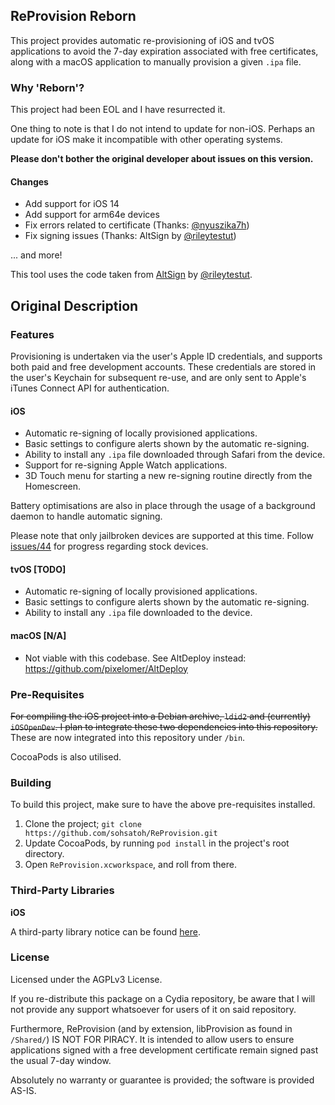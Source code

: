 ## ReProvision Reborn

This project provides automatic re-provisioning of iOS and tvOS applications to avoid the 7-day expiration associated with free certificates, along with a macOS application to manually provision a given `.ipa` file.

### Why 'Reborn'?

This project had been EOL and I have resurrected it.

One thing to note is that I do not intend to update for non-iOS. Perhaps an update for iOS make it incompatible with other operating systems.

**Please don't bother the original developer about issues on this version.**

#### Changes

- Add support for iOS 14
- Add support for arm64e devices
- Fix errors related to certificate (Thanks: [@nyuszika7h](https://github.com/nyuszika7h))
- Fix signing issues (Thanks: AltSign by [@rileytestut](https://github.com/rileytestut/))

... and more!

This tool uses the code taken from [AltSign](https://github.com/rileytestut/AltSign) by [@rileytestut](https://github.com/rileytestut/).

## Original Description

### Features

Provisioning is undertaken via the user's Apple ID credentials, and supports both paid and free development accounts. These credentials are stored in the user's Keychain for subsequent re-use, and are only sent to Apple's iTunes Connect API for authentication.

#### iOS

- Automatic re-signing of locally provisioned applications.
- Basic settings to configure alerts shown by the automatic re-signing.
- Ability to install any `.ipa` file downloaded through Safari from the device.
- Support for re-signing Apple Watch applications.
- 3D Touch menu for starting a new re-signing routine directly from the Homescreen.

Battery optimisations are also in place through the usage of a background daemon to handle automatic signing.

Please note that only jailbroken devices are supported at this time. Follow [issues/44](https://github.com/Matchstic/ReProvision/issues/44) for progress regarding stock devices.

#### tvOS [TODO]

- Automatic re-signing of locally provisioned applications.
- Basic settings to configure alerts shown by the automatic re-signing.
- Ability to install any `.ipa` file downloaded to the device.

#### macOS [N/A]

- Not viable with this codebase. See AltDeploy instead: https://github.com/pixelomer/AltDeploy

### Pre-Requisites

~~For compiling the iOS project into a Debian archive, `ldid2` and (currently) `iOSOpenDev`. I plan to integrate these two dependencies into this repository.~~ These are now integrated into this repository under `/bin`.

CocoaPods is also utilised.

### Building

To build this project, make sure to have the above pre-requisites installed.

1. Clone the project; `git clone https://github.com/sohsatoh/ReProvision.git`
2. Update CocoaPods, by running `pod install` in the project's root directory.
3. Open `ReProvision.xcworkspace`, and roll from there.

### Third-Party Libraries

**iOS**

A third-party library notice can be found [here](https://raw.githubusercontent.com/sohsatoh/ReProvision/master/iOS/HTML/openSourceLicenses.html).

### License

Licensed under the AGPLv3 License.

If you re-distribute this package on a Cydia repository, be aware that I will not provide any support whatsoever for users of it on said repository.

Furthermore, ReProvision (and by extension, libProvision as found in `/Shared/`) IS NOT FOR PIRACY. It is intended to allow users to ensure applications signed with a free development certificate remain signed past the usual 7-day window.

Absolutely no warranty or guarantee is provided; the software is provided AS-IS.

